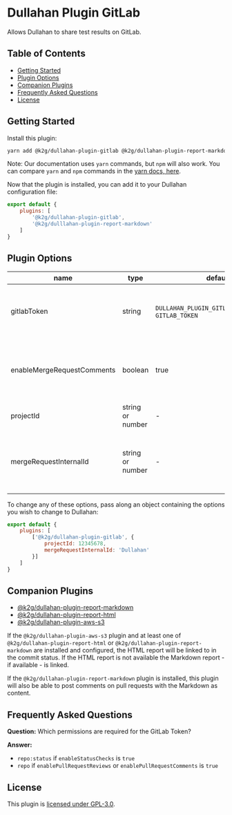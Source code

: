 # Dullahan Plugin GitLab
Allows Dullahan to share test results on GitLab.

## Table of Contents
- [Getting Started](#getting-started)
- [Plugin Options](#plugin-options)
- [Companion Plugins](#companion-plugins)
- [Frequently Asked Questions](#frequently-asked-questions)
- [License](#license)

## Getting Started
Install this plugin:
```bash
yarn add @k2g/dullahan-plugin-gitlab @k2g/dullahan-plugin-report-markdown
```

Note: Our documentation uses `yarn` commands, but `npm` will also work. You can compare `yarn` and `npm` commands in the [yarn docs, here](https://yarnpkg.com/en/docs/migrating-from-npm#toc-cli-commands-comparison).

Now that the plugin is installed, you can add it to your Dullahan configuration file:
```js
export default {
    plugins: [
        '@k2g/dullahan-plugin-gitlab',
        '@k2g/dulllahan-plugin-report-markdown'
    ]
}
```

## Plugin Options
| name | type | default | description |
| --- | --- | --- | :--- |
| gitlabToken | string | `DULLAHAN_PLUGIN_GITLAB_GITLAB_TOKEN`, `GITLAB_TOKEN` | The personal access token for GitLab to use |
| enableMergeRequestComments | boolean | true | Enable or disable the submitting of comments on pull requests |
| projectId | string or number | - | The project ID of your repository |
| mergeRequestInternalId | string or number | - | The internal ID of the merge request you're testing |

To change any of these options, pass along an object containing the options you wish to change to Dullahan:
```js
export default {
    plugins: [
        ['@k2g/dullahan-plugin-gitlab', {
            projectId: 12345678,
            mergeRequestInternalId: 'Dullahan'
        }]
    ]
}
```
## Companion Plugins
* [@k2g/dullahan-plugin-report-markdown](../dullahan-plugin-report-markdown)
* [@k2g/dullahan-plugin-report-html](../dullahan-plugin-report-html)
* [@k2g/dullahan-plugin-aws-s3](../dullahan-plugin-aws-s3)

If the `@k2g/dullahan-plugin-aws-s3` plugin and at least one of `@k2g/dullahan-plugin-report-html` or `@k2g/dullahan-plugin-report-markdown` are installed and configured, the HTML report will be linked to in the commit status. If the HTML report is not available the Markdown report - if available - is linked.

If the `@k2g/dullahan-plugin-report-markdown` plugin is installed, this plugin will also be able to post comments on pull requests with the Markdown as content.

## Frequently Asked Questions
**Question:** Which permissions are required for the GitLab Token?

**Answer:**
* `repo:status`  if `enableStatusChecks` is `true`
* `repo` if `enablePullRequestReviews` or `enablePullRequestComments` is `true`

## License

This plugin is [licensed under GPL-3.0](./LICENSE).
